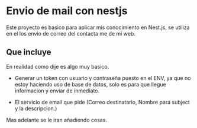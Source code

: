 
# Envio de mail con nestjs

Este proyecto es basico para aplicar mis conocimiento en Nest.js, se utiliza en el los envio de correo del contacta me de mi web.

## Que incluye

En realidad como dije es algo muy basico.

+ Generar un token con usuario y contraseña puesto en el ENV, ya que no estoy haciendo uso de base de datos, solo es para que llegue informacion y enviar de inmediato.

+ El servicio de email que pide (Correo destinatario, Nombre para subject y la descripcion.)

Mas adelante se le iran añadiendo cosas.